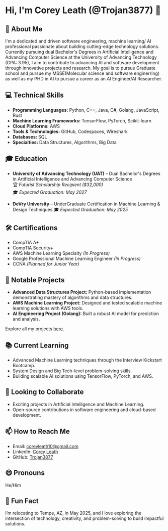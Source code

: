 # Hi, I'm Corey Leath (@Trojan3877) 👋

## 🚀 About Me
I'm a dedicated and driven software engineering, machine learning/ AI professional passionate about building cutting-edge technology solutions. Currently pursuing dual Bachelor's Degrees in Artificial Intelligence and Advancing Computer Science at the University of Advancing Technology (GPA: 3.95), I aim to contribute to advancing AI and software development through innovative projects and research. My goal is to pursue Graduate school and pursue my MSSE(Molecular science and software enginerring) as well as my PHD in AI to pursue a career as an AI Engineer/AI Researcher.

## 💻 Technical Skills
- **Programming Languages:** Python, C++, Java, C#, Golang, JavaScript, Rust
- **Machine Learning Frameworks:** TensorFlow, PyTorch, Scikit-learn
- **Cloud Platforms:** AWS
- **Tools & Technologies:** GitHub, Codespaces, Wireshark
- **Databases:** SQL
- **Specialties:** Data Structures, Algorithms, Big Data

## 🎓 Education
- **University of Advancing Technology (UAT)** – Dual Bachelor's Degrees in Artificial Intelligence and Advancing Computer Science  
  🏆 *Futurist Scholarship Recipient ($32,000)*  
  🎓 *Expected Graduation: May 2027*  

- **DeVry University** – UnderGraduate Certification in Machine Learning & Design Techniques 
  🎓 *Expected Graduation: May 2025*  
  

## 🛠️ Certifications
- CompTIA A+  
- CompTIA Security+  
- AWS Machine Learning Specialty *(In Progress)*  
- Google Professional Machine Learning Engineer *(In Progress)*  
- CCNA *(Planned for Junior Year)*  

## 📂 Notable Projects
- **Advanced Data Structures Project:** Python-based implementation demonstrating mastery of algorithms and data structures.  
- **AWS Machine Learning Project:** Designed and tested scalable machine learning solutions with AWS tools.  
- **AI Engineering Project (Golang):** Built a robust AI model for prediction and analysis.

Explore all my projects [here](https://github.com/Trojan3877).

## 📚 Current Learning
- Advanced Machine Learning techniques through the Interview Kickstart Bootcamp.  
- System Design and Big Tech-level problem-solving skills.  
- Building scalable AI solutions using TensorFlow, PyTorch, and AWS.  

## 🤝 Looking to Collaborate
- Exciting projects in Artificial Intelligence and Machine Learning.  
- Open-source contributions in software engineering and cloud-based development.

## 📫 How to Reach Me
- Email: [coreyleath10@gmail.com](mailto:coreyleath10@gmail.com)  
- LinkedIn: [Corey Leath](https://linkedin.com/corey-leath)  
- GitHub: [Trojan3877](https://github.com/Trojan3877)

## 😄 Pronouns
He/Him

## 🎉 Fun Fact
I’m relocating to Tempe, AZ, in May 2025, and I love exploring the intersection of technology, creativity, and problem-solving to build impactful solutions.
